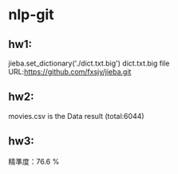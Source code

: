 # nlp-git

## hw1:
jieba.set_dictionary('./dict.txt.big')
dict.txt.big file URL:https://github.com/fxsjy/jieba.git

## hw2:
movies.csv is the Data result (total:6044)

## hw3:
精準度：76.6 %
